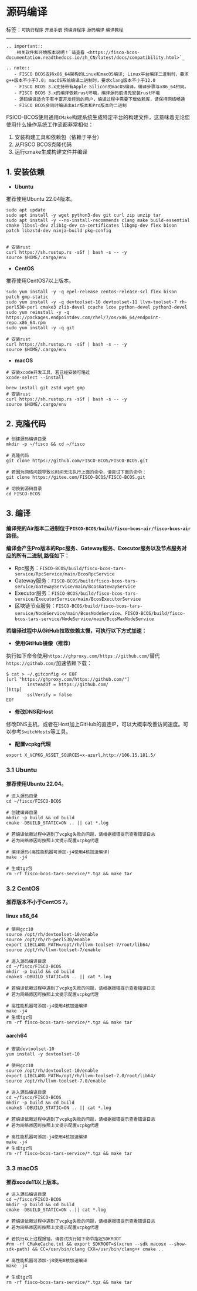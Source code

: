 # 源码编译

标签：``可执行程序`` ``开发手册`` ``预编译程序`` ``源码编译`` ``编译教程``

----------

```eval_rst
.. important::
    相关软件和环境版本说明！`请查看 <https://fisco-bcos-documentation.readthedocs.io/zh_CN/latest/docs/compatibility.html>`_
```

```eval_rst
.. note::
   - FISCO BCOS支持x86_64架构的Linux和macOS编译; Linux平台编译二进制时，要求g++版本不小于7.0; macOS系统编译二进制时，要求clang版本不小于12.0
   - FISCO BCOS 3.x支持带有Apple Silicon的macOS编译，编译步骤与x86_64相同。
   - FISCO BCOS 3.x的编译依赖rust环境，编译源码前请先安装rust环境
   - 源码编译适合于有丰富开发经验的用户，编译过程中需要下载依赖库，请保持网络畅通
   - FISCO BCOS会同时编译出Air版本和Pro版本的二进制
```

FSICO-BCOS使用通用`CMake`构建系统生成特定平台的构建文件，这意味着无论您使用什么操作系统工作流都非常相似：

1. 安装构建工具和依赖包（依赖于平台）
2. 从FISCO BCOS克隆代码
3. 运行cmake生成构建文件并编译

## 1. 安装依赖

- **Ubuntu**

推荐使用Ubuntu 22.04版本。

```shell
sudo apt update
sudo apt install -y wget python3-dev git curl zip unzip tar
sudo apt install -y --no-install-recommends clang make build-essential cmake libssl-dev zlib1g-dev ca-certificates libgmp-dev flex bison patch libzstd-dev ninja-build pkg-config


# 安装rust
curl https://sh.rustup.rs -sSf | bash -s -- -y
source $HOME/.cargo/env
```

- **CentOS**

推荐使用CentOS7以上版本。

```shell
sudo yum install -y -q epel-release centos-release-scl flex bison patch gmp-static
sudo yum install -y -q devtoolset-10 devtoolset-11 llvm-toolset-7 rh-perl530-perl cmake3 zlib-devel ccache lcov python-devel python3-devel
sudo yum reinstall -y -q https://packages.endpointdev.com/rhel/7/os/x86_64/endpoint-repo.x86_64.rpm
sudo yum install -y -q git

# 安装rust
curl https://sh.rustup.rs -sSf | bash -s -- -y
source $HOME/.cargo/env
```

- **macOS**

```shell
# 安装xcode开发工具，若已经安装可略过
xcode-select --install

brew install git zstd wget gmp
# 安装rust
curl https://sh.rustup.rs -sSf | bash -s -- -y
source $HOME/.cargo/env
```

## 2. 克隆代码

```shell
# 创建源码编译目录
mkdir -p ~/fisco && cd ~/fisco

# 克隆代码
git clone https://github.com/FISCO-BCOS/FISCO-BCOS.git

# 若因为网络问题导致长时间无法执行上面的命令，请尝试下面的命令：
git clone https://gitee.com/FISCO-BCOS/FISCO-BCOS.git

# 切换到源码目录
cd FISCO-BCOS
```

## 3. 编译

**编译完的Air版本二进制位于`FISCO-BCOS/build/fisco-bcos-air/fisco-bcos-air`路径。**

**编译会产生Pro版本的Rpc服务、Gateway服务、Executor服务以及节点服务对应的所有二进制,路径如下：**

- Rpc服务：`FISCO-BCOS/build/fisco-bcos-tars-service/RpcService/main/BcosRpcService`
- Gateway服务：`FISCO-BCOS/build/fisco-bcos-tars-service/GatewayService/main/BcosGatewayService`
- Executor服务：`FISCO-BCOS/build/fisco-bcos-tars-service/ExecutorService/main/BcosExecutorService`
- 区块链节点服务：`FISCO-BCOS/build/fisco-bcos-tars-service/NodeService/main/BcosNodeService`、`FISCO-BCOS/build/fisco-bcos-tars-service/NodeService/main/BcosMaxNodeService`

**若编译过程中从GitHub拉取依赖太慢，可执行以下方式加速：**

- **使用GitHub镜像（推荐）**
  

执行如下命令使用`https://ghproxy.com/https://github.com/`替代`https://github.com/`加速依赖下载：

```shell
$ cat > ~/.gitconfig << EOF
[url "https://ghproxy.com/https://github.com/"]
        insteadOf = https://github.com/
[http]
        sslVerify = false
EOF
```

- **修改DNS和Host**

修改DNS主机，或者在Host加上GitHub的直连IP，可以大概率改善访问速度。可以参考`SwitchHosts`等工具。

- **配置vcpkg代理**

``` shell
export X_VCPKG_ASSET_SOURCES=x-azurl,http://106.15.181.5/
```

### 3.1 Ubuntu

**推荐使用Ubuntu 22.04。**

```shell
# 进入源码目录
cd ~/fisco/FISCO-BCOS

# 创建编译目录
mkdir -p build && cd build
cmake -DBUILD_STATIC=ON .. || cat *.log

# 若编译依赖过程中遇到了vcpkg失败的问题，请根据报错提示查看错误日志
# 若为网络原因可按照上文提示配置vcpkg代理

# 编译源码(高性能机器可添加-j4使用4核加速编译)
make -j4

# 生成tgz包
rm -rf fisco-bcos-tars-service/*.tgz && make tar
```

### 3.2 CentOS

**推荐版本不小于CentOS 7。**

#### linux x86_64

```shell
# 使用gcc10
source /opt/rh/devtoolset-10/enable
source /opt/rh/rh-perl530/enable
export LIBCLANG_PATH=/opt/rh/llvm-toolset-7/root/lib64/
source /opt/rh/llvm-toolset-7/enable

# 进入源码编译目录
cd ~/fisco/FISCO-BCOS
mkdir -p build && cd build
cmake3 -DBUILD_STATIC=ON .. || cat *.log

# 若编译依赖过程中遇到了vcpkg失败的问题，请根据报错提示查看错误日志
# 若为网络原因可按照上文提示配置vcpkg代理

# 高性能机器可添加-j4使用4核加速编译
make -j4
# 生成tgz包
rm -rf fisco-bcos-tars-service/*.tgz && make tar
```

#### aarch64

```shell
# 安装devtoolset-10
yum install -y devtoolset-10

# 使用gcc10
source /opt/rh/devtoolset-10/enable
export LIBCLANG_PATH=/opt/rh/llvm-toolset-7.0/root/lib64/
source /opt/rh/llvm-toolset-7.0/enable

# 进入源码编译目录
cd ~/fisco/FISCO-BCOS
mkdir -p build && cd build
cmake3 -DBUILD_STATIC=ON .. || cat *.log

# 若编译依赖过程中遇到了vcpkg失败的问题，请根据报错提示查看错误日志
# 若为网络原因可按照上文提示配置vcpkg代理

# 高性能机器可添加-j4使用4核加速编译
make -j4
# 生成tgz包
rm -rf fisco-bcos-tars-service/*.tgz && make tar
```

### 3.3 macOS

**推荐xcode11以上版本。**

```shell
# 进入源码编译目录
cd ~/fisco/FISCO-BCOS
mkdir -p build && cd build
cmake -DBUILD_STATIC=ON ..|| cat *.log

# 若编译依赖过程中遇到了vcpkg失败的问题，请根据报错提示查看错误日志
# 若为网络原因可按照上文提示配置vcpkg代理

# 若执行以上过程报错，请尝试执行如下命令指定SDKROOT
#rm -rf CMakeCache.txt && export SDKROOT=$(xcrun --sdk macosx --show-sdk-path) && CC=/usr/bin/clang CXX=/usr/bin/clang++ cmake ..

# 高性能机器可添加-j8使用8核加速编译
make -j4

# 生成tgz包
rm -rf fisco-bcos-tars-service/*.tgz && make tar
```
